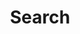---
title: "Search" # in any language you want
layout: "search" # necessary for search
# url: "/archive"
description: "Search through posts on my site"
summary: "search"
placeholder: "Title, content"
---